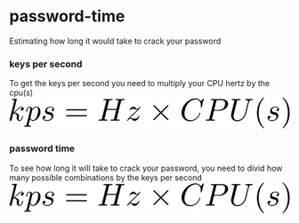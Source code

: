 # password-time
Estimating how long it would take to crack your password
### keys per second
To get the keys per second you need to multiply your CPU hertz by the cpu(s) <br/>
![](/img/kps.png)
### password time
To see how long it will take to crack your password, you need to divid how many possible combinations by the keys per second <br/>
![](/img/kps.png)
